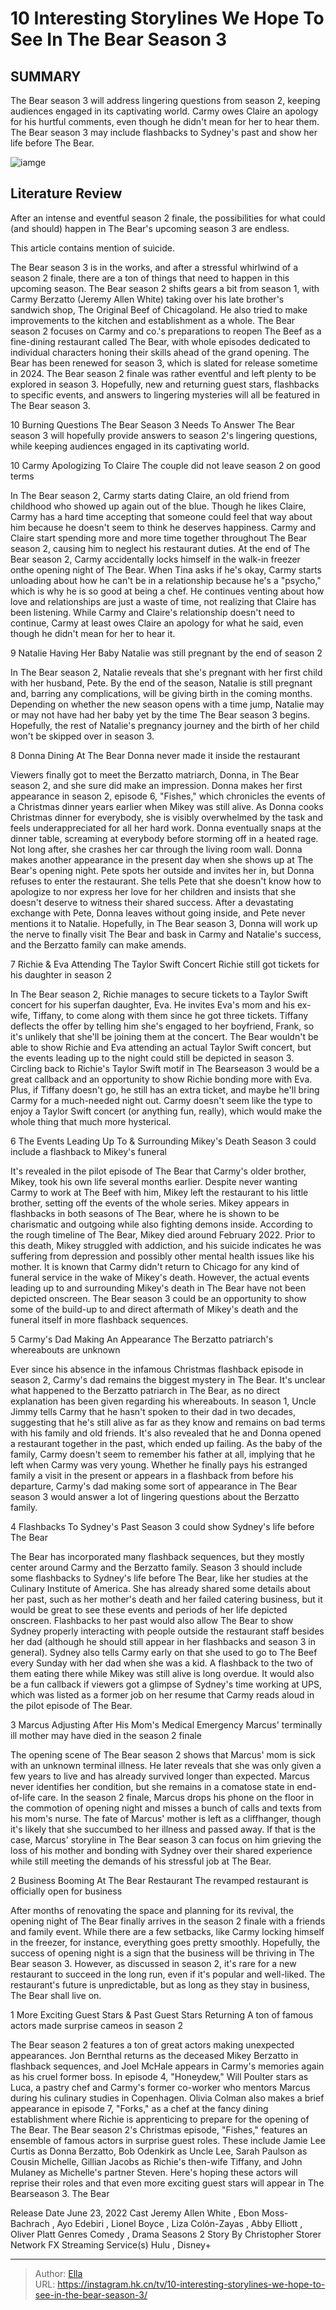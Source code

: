 # 10 Interesting Storylines We Hope To See In The Bear Season 3


## SUMMARY 


 The Bear season 3 will address lingering questions from season 2, keeping audiences engaged in its captivating world. 
 Carmy owes Claire an apology for his hurtful comments, even though he didn&#39;t mean for her to hear them. 
 The Bear season 3 may include flashbacks to Sydney&#39;s past and show her life before The Bear. 

![iamge](https://static1.srcdn.com/wordpress/wp-content/uploads/2024/01/jeremy-allen-white-as-carmen-carmy-berzatto-and-molly-gordon-as-claire-from-the-bear-season-2.jpg)

## Literature Review
After an intense and eventful season 2 finale, the possibilities for what could (and should) happen in The Bear&#39;s upcoming season 3 are endless.




This article contains mention of suicide. 

The Bear season 3 is in the works, and after a stressful whirlwind of a season 2 finale, there are a ton of things that need to happen in this upcoming season. The Bear season 2 shifts gears a bit from season 1, with Carmy Berzatto (Jeremy Allen White) taking over his late brother&#39;s sandwich shop, The Original Beef of Chicagoland. He also tried to make improvements to the kitchen and establishment as a whole.
The Bear season 2 focuses on Carmy and co.&#39;s preparations to reopen The Beef as a fine-dining restaurant called The Bear, with whole episodes dedicated to individual characters honing their skills ahead of the grand opening. The Bear has been renewed for season 3, which is slated for release sometime in 2024. The Bear season 2 finale was rather eventful and left plenty to be explored in season 3. Hopefully, new and returning guest stars, flashbacks to specific events, and answers to lingering mysteries will all be featured in The Bear season 3.
            
 
 10 Burning Questions The Bear Season 3 Needs To Answer 
The Bear season 3 will hopefully provide answers to season 2&#39;s lingering questions, while keeping audiences engaged in its captivating world.













 








 10  Carmy Apologizing To Claire 
The couple did not leave season 2 on good terms
        

In The Bear season 2, Carmy starts dating Claire, an old friend from childhood who showed up again out of the blue. Though he likes Claire, Carmy has a hard time accepting that someone could feel that way about him because he doesn&#39;t seem to think he deserves happiness. Carmy and Claire start spending more and more time together throughout The Bear season 2, causing him to neglect his restaurant duties.
At the end of The Bear season 2, Carmy accidentally locks himself in the walk-in freezer onthe opening night of The Bear. When Tina asks if he&#39;s okay, Carmy starts unloading about how he can&#39;t be in a relationship because he&#39;s a &#34;psycho,&#34; which is why he is so good at being a chef. He continues venting about how love and relationships are just a waste of time, not realizing that Claire has been listening. While Carmy and Claire&#39;s relationship doesn&#39;t need to continue, Carmy at least owes Claire an apology for what he said, even though he didn&#39;t mean for her to hear it.





 9  Natalie Having Her Baby 
Natalie was still pregnant by the end of season 2
        

In The Bear season 2, Natalie reveals that she&#39;s pregnant with her first child with her husband, Pete. By the end of the season, Natalie is still pregnant and, barring any complications, will be giving birth in the coming months. Depending on whether the new season opens with a time jump, Natalie may or may not have had her baby yet by the time The Bear season 3 begins. Hopefully, the rest of Natalie&#39;s pregnancy journey and the birth of her child won&#39;t be skipped over in season 3.





 8  Donna Dining At The Bear 
Donna never made it inside the restaurant
        

Viewers finally got to meet the Berzatto matriarch, Donna, in The Bear season 2, and she sure did make an impression. Donna makes her first appearance in season 2, episode 6, &#34;Fishes,&#34; which chronicles the events of a Christmas dinner years earlier when Mikey was still alive. As Donna cooks Christmas dinner for everybody, she is visibly overwhelmed by the task and feels underappreciated for all her hard work. Donna eventually snaps at the dinner table, screaming at everybody before storming off in a heated rage. Not long after, she crashes her car through the living room wall.
Donna makes another appearance in the present day when she shows up at The Bear&#39;s opening night. Pete spots her outside and invites her in, but Donna refuses to enter the restaurant. She tells Pete that she doesn&#39;t know how to apologize to nor express her love for her children and insists that she doesn&#39;t deserve to witness their shared success. After a devastating exchange with Pete, Donna leaves without going inside, and Pete never mentions it to Natalie. Hopefully, in The Bear season 3, Donna will work up the nerve to finally visit The Bear and bask in Carmy and Natalie&#39;s success, and the Berzatto family can make amends.





 7  Richie &amp; Eva Attending The Taylor Swift Concert 
Richie still got tickets for his daughter in season 2
        

In The Bear season 2, Richie manages to secure tickets to a Taylor Swift concert for his superfan daughter, Eva. He invites Eva&#39;s mom and his ex-wife, Tiffany, to come along with them since he got three tickets. Tiffany deflects the offer by telling him she&#39;s engaged to her boyfriend, Frank, so it&#39;s unlikely that she&#39;ll be joining them at the concert.
The Bear wouldn&#39;t be able to show Richie and Eva attending an actual Taylor Swift concert, but the events leading up to the night could still be depicted in season 3. Circling back to Richie&#39;s Taylor Swift motif in The Bearseason 3 would be a great callback and an opportunity to show Richie bonding more with Eva. Plus, if Tiffany doesn&#39;t go, he still has an extra ticket, and maybe he&#39;ll bring Carmy for a much-needed night out. Carmy doesn&#39;t seem like the type to enjoy a Taylor Swift concert (or anything fun, really), which would make the whole thing that much more hysterical.





 6  The Events Leading Up To &amp; Surrounding Mikey&#39;s Death 
Season 3 could include a flashback to Mikey&#39;s funeral
        

It&#39;s revealed in the pilot episode of The Bear that Carmy&#39;s older brother, Mikey, took his own life several months earlier. Despite never wanting Carmy to work at The Beef with him, Mikey left the restaurant to his little brother, setting off the events of the whole series. Mikey appears in flashbacks in both seasons of The Bear, where he is shown to be charismatic and outgoing while also fighting demons inside.
According to the rough timeline of The Bear, Mikey died around February 2022. Prior to this death, Mikey struggled with addiction, and his suicide indicates he was suffering from depression and possibly other mental health issues like his mother. It is known that Carmy didn&#39;t return to Chicago for any kind of funeral service in the wake of Mikey&#39;s death. However, the actual events leading up to and surrounding Mikey&#39;s death in The Bear have not been depicted onscreen. The Bear season 3 could be an opportunity to show some of the build-up to and direct aftermath of Mikey&#39;s death and the funeral itself in more flashback sequences.





 5  Carmy&#39;s Dad Making An Appearance 
The Berzatto patriarch&#39;s whereabouts are unknown
        

Ever since his absence in the infamous Christmas flashback episode in season 2, Carmy&#39;s dad remains the biggest mystery in The Bear. It&#39;s unclear what happened to the Berzatto patriarch in The Bear, as no direct explanation has been given regarding his whereabouts. In season 1, Uncle Jimmy tells Carmy that he hasn&#39;t spoken to their dad in two decades, suggesting that he&#39;s still alive as far as they know and remains on bad terms with his family and old friends.
It&#39;s also revealed that he and Donna opened a restaurant together in the past, which ended up failing. As the baby of the family, Carmy doesn&#39;t seem to remember his father at all, implying that he left when Carmy was very young. Whether he finally pays his estranged family a visit in the present or appears in a flashback from before his departure, Carmy&#39;s dad making some sort of appearance in The Bear season 3 would answer a lot of lingering questions about the Berzatto family.





 4  Flashbacks To Sydney&#39;s Past 
Season 3 could show Sydney&#39;s life before The Bear


 







The Bear has incorporated many flashback sequences, but they mostly center around Carmy and the Berzatto family. Season 3 should include some flashbacks to Sydney&#39;s life before The Bear, like her studies at the Culinary Institute of America. She has already shared some details about her past, such as her mother&#39;s death and her failed catering business, but it would be great to see these events and periods of her life depicted onscreen. Flashbacks to her past would also allow The Bear to show Sydney properly interacting with people outside the restaurant staff besides her dad (although he should still appear in her flashbacks and season 3 in general).
Sydney also tells Carmy early on that she used to go to The Beef every Sunday with her dad when she was a kid. A flashback to the two of them eating there while Mikey was still alive is long overdue. It would also be a fun callback if viewers got a glimpse of Sydney&#39;s time working at UPS, which was listed as a former job on her resume that Carmy reads aloud in the pilot episode of The Bear.





 3  Marcus Adjusting After His Mom&#39;s Medical Emergency 
Marcus&#39; terminally ill mother may have died in the season 2 finale
        

The opening scene of The Bear season 2 shows that Marcus&#39; mom is sick with an unknown terminal illness. He later reveals that she was only given a few years to live and has already survived longer than expected. Marcus never identifies her condition, but she remains in a comatose state in end-of-life care.
In the season 2 finale, Marcus drops his phone on the floor in the commotion of opening night and misses a bunch of calls and texts from his mom&#39;s nurse. The fate of Marcus&#39; mother is left as a cliffhanger, though it&#39;s likely that she succumbed to her illness and passed away. If that is the case, Marcus&#39; storyline in The Bear season 3 can focus on him grieving the loss of his mother and bonding with Sydney over their shared experience while still meeting the demands of his stressful job at The Bear.





 2  Business Booming At The Bear Restaurant 
The revamped restaurant is officially open for business


 







After months of renovating the space and planning for its revival, the opening night of The Bear finally arrives in the season 2 finale with a friends and family event. While there are a few setbacks, like Carmy locking himself in the freezer, for instance, everything goes pretty smoothly. Hopefully, the success of opening night is a sign that the business will be thriving in The Bear season 3. However, as discussed in season 2, it&#39;s rare for a new restaurant to succeed in the long run, even if it&#39;s popular and well-liked. The restaurant&#39;s future is unpredictable, but as long as they stay in business, The Bear shall live on.





 1  More Exciting Guest Stars &amp; Past Guest Stars Returning 
A ton of famous actors made surprise cameos in season 2


 







The Bear season 2 features a ton of great actors making unexpected appearances. Jon Bernthal returns as the deceased Mikey Berzatto in flashback sequences, and Joel McHale appears in Carmy&#39;s memories again as his cruel former boss. In episode 4, &#34;Honeydew,&#34; Will Poulter stars as Luca, a pastry chef and Carmy&#39;s former co-worker who mentors Marcus during his culinary studies in Copenhagen. Olivia Colman also makes a brief appearance in episode 7, &#34;Forks,&#34; as a chef at the fancy dining establishment where Richie is apprenticing to prepare for the opening of The Bear.
The Bear season 2&#39;s Christmas episode, &#34;Fishes,&#34; features an ensemble of famous actors in surprise guest roles. These include Jamie Lee Curtis as Donna Berzatto, Bob Odenkirk as Uncle Lee, Sarah Paulson as Cousin Michelle, Gillian Jacobs as Richie&#39;s then-wife Tiffany, and John Mulaney as Michelle&#39;s partner Steven. Here&#39;s hoping these actors will reprise their roles and that even more exciting guest stars will appear in The Bearseason 3.
 The Bear 

 Release Date   June 23, 2022    Cast   Jeremy Allen White , Ebon Moss-Bachrach , Ayo Edebiri , Lionel Boyce , Liza Colón-Zayas , Abby Elliott , Oliver Platt    Genres   Comedy , Drama    Seasons   2    Story By   Christopher Storer    Network   FX    Streaming Service(s)   Hulu , Disney&#43;    





---

> Author: [Ella](https://instagram.hk.cn/)  
> URL: https://instagram.hk.cn/tv/10-interesting-storylines-we-hope-to-see-in-the-bear-season-3/  

